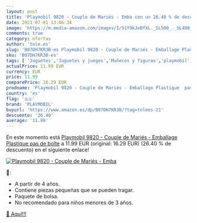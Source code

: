```yaml
---
layout: post
title: 'Playmobil 9820 - Couple de Mariés - Emba con un 26.40 % de descuento'
date: 2021-07-01 13:06:34
image: 'https://m.media-amazon.com/images/I/51Y9kJeBfXL._SL500_._SL400_.jpg'
comments: true
category: ofertas
author: 'tole.es'
slug: 'B07DH7KR3B-es Playmobil 9820 - Couple de Mariés - Emballage Plastique...'
sku: 'B07DH7KR3B-es'
tags: [ 'Juguetes','Juguetes y juegos','Muñecos y figuras','playmobil', ]
actualPrice: 11.99 EUR
currency: EUR
price: 11.99
comparePrice: 16.29 EUR
prodname: 'Playmobil 9820 - Couple de Mariés - Emballage Plastique  pas de boîte'
country: 'es'
flag: '🇪🇸'
brand: 'PLAYMOBIL'
buyurl: 'https://www.amazon.es/dp/B07DH7KR3B/?tag=tolees-21'
descuento: '26.40'
average: '11.99'
---
```


En este momento está [Playmobil 9820 - Couple de Mariés - Emballage Plastique  pas de boîte](https://www.amazon.es/dp/B07DH7KR3B/?tag=tolees-21) a 11.99 EUR (original: 16.29 EUR) (26.40 %  de descuento) en el siguiente enlace!

[![Playmobil 9820 - Couple de Mariés - Emba](https://m.media-amazon.com/images/I/51Y9kJeBfXL._SL500_._SL400_.jpg)](https://www.amazon.es/dp/B07DH7KR3B/?tag=tolees-21)

🔎:

- A partir de 4 años.
- Contiene piezas pequeñas que se pueden tragar.
- Paquete de bolsa.
- No recomendado para niños menores de 3 años.

[🛒 Aquí!!!](https://www.amazon.es/dp/B07DH7KR3B/?tag=tolees-21)

